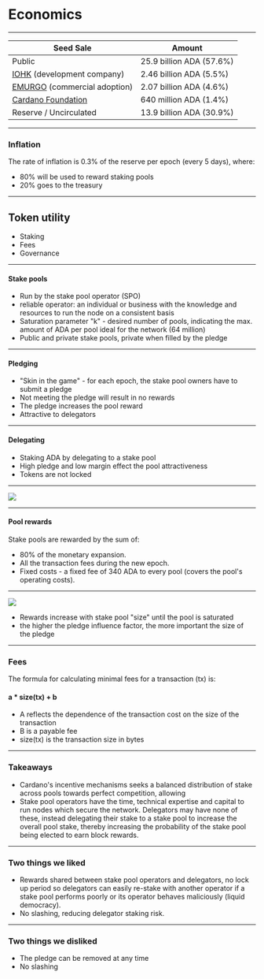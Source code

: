 
<!-- .slide: data-background-color="#8D3AED" -->

# Economics

---

| Seed Sale                                           | Amount                   |
|-----------------------------------------------------|--------------------------|
| Public                                              | 25.9 billion ADA (57.6%) |
| [IOHK](https://iohk.io) (development company)       | 2.46 billion ADA (5.5%)  |
| [EMURGO](https://emurgo.io) (commercial adoption)   | 2.07 billion ADA (4.6%)  |
| [Cardano Foundation](https://cardanofoundation.org) | 640 million ADA (1.4%)   |
| Reserve / Uncirculated                              | 13.9 billion ADA (30.9%) |

---

### Inflation

The rate of inflation is 0.3% of the reserve per epoch (every 5 days), where:
- 80% will be used to reward staking pools
- 20% goes to the treasury

---

## Token utility

* Staking
* Fees
* Governance

---

#### Stake pools 
- Run by the stake pool operator (SPO)
- reliable operator: an individual or business with the knowledge and resources to run the 
node on a consistent basis
- Saturation parameter "k" - desired number of pools, indicating the max. amount of ADA per pool ideal for the network (64 million)
- Public and private stake pools, private when filled by the pledge

---

#### Pledging 
- "Skin in the game" - for each epoch, the stake pool owners have to submit a pledge
- Not meeting the pledge will result in no rewards
- The pledge increases the pool reward
- Attractive to delegators

---

#### Delegating
- Staking ADA by delegating to a stake pool
- High pledge and low margin effect the pool attractiveness
- Tokens are not locked

---

![](./midterm/cardano_payout.png)

---

#### Pool rewards
Stake pools are rewarded by the sum of:
- 80% of the monetary expansion.
- All the transaction fees during the new epoch.
- Fixed costs - a fixed fee of 340 ADA to every pool (covers the pool's operating costs).

---

![](./Description/img_2.png)

- Rewards increase with stake pool "size" until the pool is saturated
- the higher the pledge influence factor, the more important the size of the pledge

---

### Fees

The formula for calculating minimal fees for a transaction (tx) is:
#### a * size(tx) + b		

- A reflects the dependence of the transaction cost on the size of the transaction
- B is a payable fee
- size(tx) is the transaction size in bytes

---

### Takeaways
- Cardano's incentive mechanisms seeks a balanced distribution of stake across pools towards perfect competition, allowing
- Stake pool operators have the time, technical expertise and capital to run nodes which secure the network. Delegators may have none of these, instead delegating their stake to a stake pool to increase the overall pool stake, thereby increasing the probability of the stake pool
being elected to earn block rewards.

---

### Two things we liked
* Rewards shared between stake pool operators and delegators, no lock up period so delegators can easily re-stake with
  another operator if a stake pool performs poorly or its operator behaves maliciously (liquid democracy).
* No slashing, reducing delegator staking risk.

---

### Two things we disliked
* The pledge can be removed at any time
* No slashing
